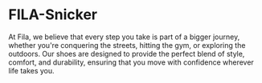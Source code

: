 # FILA-Snicker
At Fila, we believe that every step you take is part of a bigger journey, whether you're conquering the streets, hitting the gym, or exploring the outdoors. Our shoes are designed to provide the perfect blend of style, comfort, and durability, ensuring that you move with confidence wherever life takes you.
